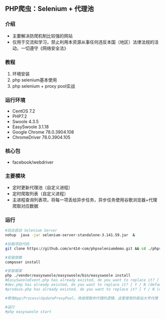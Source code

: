 ## PHP爬虫：Selenium + 代理池

### 介绍
* 主要解决防爬机制比较强的网站
* 仅用于交流和学习，禁止利用本资源从事任何违反本国（地区）法律法规的活动，一切遵守《网络安全法》

### 教程
1. 环境安装
2. php selenium基本使用
3. php selenium + proxy pool实战

### 运行环境
* CentOS 7.2
* PHP7.2
* Swoole 4.3.5
* EasySwoole 3.1.18
* Google Chrome 78.0.3904.108
* ChromeDriver 78.0.3904.105

### 核心包
* facebook/webdriver

### 主要模块
* 定时更新代理池（自定义进程）
* 定时爬取列表（自定义进程）
* 主进程查询列表项，将每一项丢给异步任务，异步任务使用谷歌浏览器+代理爬取对应数据

### 运行
``` bash
#后台启动 Selenium Server
nohup  java -jar selenium-server-standalone-3.141.59.jar  &

#拉取项目代码
git clone https://github.com/ar414-com/phpseleniumdemo.git && cd ./phpseleniumdemo 

#安装依赖
composer install

#安装框架
php ./vendor/easyswoole/easyswoole/bin/easyswoole install 
#EasySwooleEvent.php has already existed, do you want to replace it? [ Y/ N (default) ] : N 
#dev.php has already existed, do you want to replace it? [ Y / N (default) ] : N
#produce.php has already existed, do you want to replace it? [ Y / N (default) ] : N

#修改App\Process\UpdateProxyPool，改成爬取你代理的逻辑，这里使用的是站大爷代理 提取链接马赛克了

#运行
#php easyswoole start
````